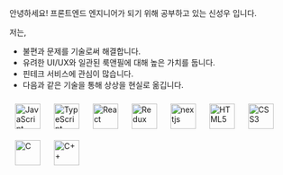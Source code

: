 안녕하세요! 프론트엔드 엔지니어가 되기 위해 공부하고 있는 신성우 입니다.

저는,

* 불편과 문제를 기술로써 해결합니다.
* 유려한 UI/UX와 일관된 룩앤필에 대해 높은 가치를 둡니다.
* 핀테크 서비스에 관심이 많습니다.
* 다음과 같은 기술을 통해 상상을 현실로 옮깁니다.

<img style="margin: 10px" src="https://profilinator.rishav.dev/skills-assets/javascript-original.svg" alt="JavaScript" height="45" /> <img style="margin: 10px" src="https://profilinator.rishav.dev/skills-assets/typescript-original.svg" alt="TypeScript" height="45" /> <img style="margin: 10px" src="https://profilinator.rishav.dev/skills-assets/react-original-wordmark.svg" alt="React" height="45" /> <img style="margin: 10px" src="https://profilinator.rishav.dev/skills-assets/redux-original.svg" alt="Redux" height="45" /> <img style="margin: 10px" src="https://cdn.worldvectorlogo.com/logos/nextjs-2.svg" alt="nextjs" height="45"/> <img style="margin: 10px" src="https://profilinator.rishav.dev/skills-assets/html5-original-wordmark.svg" alt="HTML5" height="45" /> <img style="margin: 10px" src="https://profilinator.rishav.dev/skills-assets/css3-original-wordmark.svg" alt="CSS3" height="45" />  <img style="margin: 10px" src="https://profilinator.rishav.dev/skills-assets/c-original.svg" alt="C" height="45" />  <img style="margin: 10px" src="https://profilinator.rishav.dev/skills-assets/cplusplus-original.svg" alt="C++" height="45" /> 

